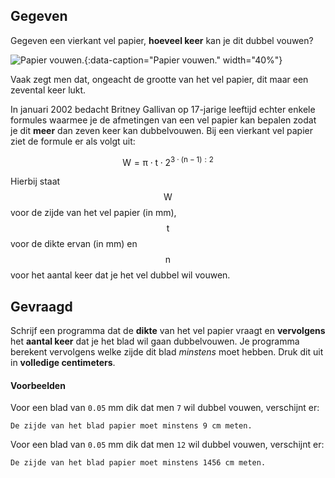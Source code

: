 ## Gegeven

Gegeven een vierkant vel papier, **hoeveel keer** kan je dit dubbel vouwen?

![Papier vouwen.](media/folding.gif "Papier vouwen."){:data-caption="Papier vouwen." width="40%"}

Vaak zegt men dat, ongeacht de grootte van het vel papier, dit maar een zevental keer lukt.

In januari 2002 bedacht Britney Gallivan op 17-jarige leeftijd echter enkele formules waarmee je de afmetingen van een vel papier kan bepalen zodat je dit **meer** dan zeven keer kan dubbelvouwen. Bij een vierkant vel papier ziet de formule er als volgt uit:

$$
 \mathsf{W = \pi \cdot t \cdot 2^{3\cdot (n-1) : 2}  }
$$

Hierbij staat $$\mathsf{W}$$ voor de zijde van het vel papier (in mm), $$\mathsf{t}$$ voor de dikte ervan (in mm) en $$\mathsf{n}$$ voor het aantal keer dat je het vel dubbel wil vouwen.

## Gevraagd
Schrijf een programma dat de **dikte** van het vel papier vraagt en **vervolgens** het **aantal keer** dat je het blad wil gaan dubbelvouwen. Je programma berekent vervolgens welke zijde dit blad *minstens* moet hebben. Druk dit uit in **volledige centimeters**.

#### Voorbeelden
Voor een blad van `0.05` mm dik dat men `7` wil dubbel vouwen, verschijnt er:
```
De zijde van het blad papier moet minstens 9 cm meten.
```

Voor een blad van `0.05` mm dik dat men `12` wil dubbel vouwen, verschijnt er:
```
De zijde van het blad papier moet minstens 1456 cm meten.
```
